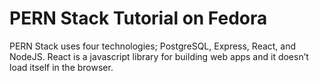 # PERN Stack Tutorial on Fedora

PERN Stack uses four technologies; PostgreSQL, Express, React, and NodeJS. 
React is a javascript library for building web apps and it doesn’t load itself in the browser. 
